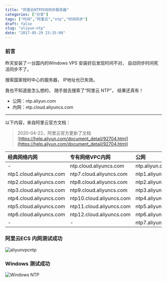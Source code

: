 ```yaml
---
title: "阿里云NTP时间同步服务器"
categories: ["分享"]
tags: ["时间","阿里云","ntp","时间同步"]
draft: false
slug: "aliyun-ntp"
date: "2017-05-29 23:35:00"
---
```


### 前言

昨天安装了一台国内的Windows VPS
安装好后发现时间不对，
自动同步时间死活同步不了。

搜索国家授时中心的服务器，
IP地址也已失效。

我也不知道是怎么想的，
随手就去搜索了“阿里云 NTP”，
结果还真有！

 - 公网：ntp.aliyun.com
 - 内网：ntp.cloud.aliyuncs.com

----------

以下内容，来自阿里云官方文档：

> 2020-04-22，阿里云官方更新了文档
> [https://help.aliyun.com/document_detail/92704.html](https://help.aliyun.com/document_detail/92704.html)


|经典网络内网|专有网络VPC内网|公网|
|:-----|:--------|:-|
|-|ntp.cloud.aliyuncs.com|ntp.aliyun.com|
|ntp1.cloud.aliyuncs.com|ntp7.cloud.aliyuncs.com|ntp1.aliyun.com|
|ntp2.cloud.aliyuncs.com|ntp8.cloud.aliyuncs.com|ntp2.aliyun.com|
|ntp3.cloud.aliyuncs.com|ntp9.cloud.aliyuncs.com|ntp3.aliyun.com|
|ntp4.cloud.aliyuncs.com|ntp10.cloud.aliyuncs.com|ntp4.aliyun.com|
|ntp5.cloud.aliyuncs.com|ntp11.cloud.aliyuncs.com|ntp5.aliyun.com|
|ntp6.cloud.aliyuncs.com|ntp12.cloud.aliyuncs.com|ntp6.aliyun.com|
|-|-|ntp7.aliyun.com|

### 阿里云ECS 内网测试成功

![aliyunvpcntp](https://cdn.jsdelivr.net/gh/eallion/eallion.github.io@master/images/2017/05/29/1589433496.png)

### Windows 测试成功

![Windows NTP](https://cdn.jsdelivr.net/gh/eallion/eallion.github.io@master/images/2017/05/29/1972259171.png)



